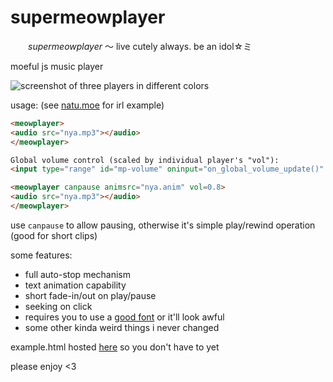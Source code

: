 # supermeowplayer

　　*supermeowplayer* ～ live cutely always. be an idol☆ミ

moeful js music player

![screenshot of three players in different colors](https://natu.moe/supermeowplayer/screenshot.png)

usage: (see [natu.moe](https://natu.moe) for irl example)

```html
<meowplayer>
<audio src="nya.mp3"></audio>
</meowplayer>
```

```html
Global volume control (scaled by individual player's "vol"):
<input type="range" id="mp-volume" oninput="on_global_volume_update()" min="10" max="100" value="90">

<meowplayer canpause animsrc="nya.anim" vol=0.8>
<audio src="nya.mp3"></audio>
</meowplayer>
```

use `canpause` to allow pausing, otherwise it's simple play/rewind operation (good for short clips)

some features:
- full auto-stop mechanism
- text animation capability
- short fade-in/out on play/pause
- seeking on click
- requires you to use a [good font](https://int10h.org/oldschool-pc-fonts/fontlist/) or it'll look awful
- some other kinda weird things i never changed

example.html hosted [here](https://natu.moe/supermeowplayer) so you don't have to yet

please enjoy <3
